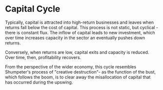 # Capital Cycle

Typically, capital is attracted into high-return businesses and leaves when returns fall below the cost of capital. This process is not static, but cyclical - there is constant flux. 
The inflow of capital leads to new investment, which over time increases capacity in the sector an eventually pushes down returns.

Conversely, when returns are low, capital exits and capacity is reduced. Over time, then, profitability recovers.

From the perspective of the wider economy, this cycle resembles Shumpeter's process of "creative destruction"- as the function of the bust, which follows the boom, is to clear away the misallocation of capital that has occurred during the upswing.

